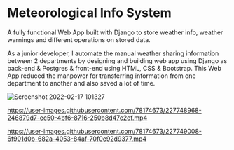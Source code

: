 
# Meteorological Info System


A fully functional Web App built with Django to store weather info, weather warnings and different operations on stored data.


As a junior developer, I automate the manual weather sharing information between 2 departments by designing and building web app using Django as back-end & Postgres & front-end using HTML, CSS & Bootstrap. This Web App reduced the manpower for transferring information from one department to another and also saved a lot of time.







![Screenshot 2022-02-17 101327](https://user-images.githubusercontent.com/78174673/227748887-4d5935a8-eeb5-4c1a-9e7f-a9cbc2d0b233.png)



https://user-images.githubusercontent.com/78174673/227748968-246879d7-ec50-4bf6-8716-250b8d47c2ef.mp4





https://user-images.githubusercontent.com/78174673/227749008-6f901d0b-682a-4053-84af-70f0e92d9377.mp4

